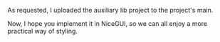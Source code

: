 As requested, I uploaded the auxiliary lib project to the project's main.

Now, I hope you implement it in NiceGUI, so we can all enjoy a more practical way of styling.
